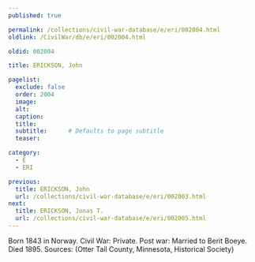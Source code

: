 ```yaml
---
published: true

permalink: /collections/civil-war-database/e/eri/002004.html
oldlink: /CivilWar/db/e/eri/002004.html

oldid: 002004

title: ERICKSON, John

pagelist:
  exclude: false
  order: 2004
  image: 
  alt:
  caption:
  title:
  subtitle:      # Defaults to page subtitle
  teaser:

category: 
  - E 
  - ERI

previous:
  title: ERICKSON, John
  url: /collections/civil-war-database/e/eri/002003.html  
next:
  title: ERICKSON, Jonas T.
  url: /collections/civil-war-database/e/eri/002005.html   
---
```

Born 1843 in Norway. Civil War: Private. Post war: Married to Berit Boeye. Died 1895. Sources: (Otter Tail County, Minnesota, Historical Society)